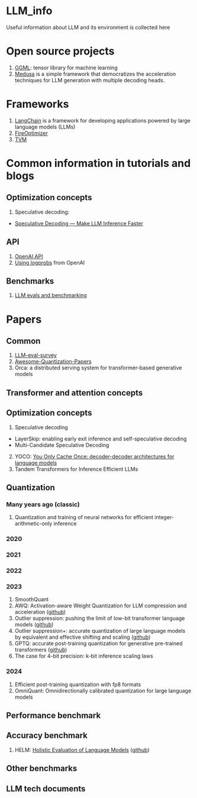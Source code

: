 # LLM_info
Useful information about LLM and its environment is collected here

# Open source projects

1. [GGML](https://github.com/ggerganov/ggml): tensor library for machine learning
2. [Medusa](https://github.com/FasterDecoding/Medusa) is a simple framework that democratizes the acceleration techniques for LLM generation with multiple decoding heads.

# Frameworks

1. [LangChain](https://github.com/langchain-ai/langchain) is a framework for developing applications powered by large language models (LLMs)
2. [FireOptimizer](https://fireworks.ai/blog/fireoptimizer?utm_source=newsletter&utm_medium=email&utm_campaign=2024september)
3. [TVM](https://github.com/apache/tvm)

# Common information in tutorials and blogs

## Optimization concepts
1. Speculative decoding:
 - [Speculative Decoding — Make LLM Inference Faster](https://medium.com/ai-science/speculative-decoding-make-llm-inference-faster-c004501af120)

## API
1. [OpenAI API](https://platform.openai.com/docs/api-reference/introduction)
2. [Using logprobs](https://cookbook.openai.com/examples/using_logprobs) from OpenAI

## Benchmarks
1. [LLM evals and benchmarking](https://osanseviero.github.io/hackerllama/blog/posts/llm_evals/)

# Papers

## Common
1. [LLM-eval-survey](https://github.com/MLGroupJLU/LLM-eval-survey)
2. [Awesome-Quantization-Papers](https://github.com/Zhen-Dong/Awesome-Quantization-Papers)
3. Orca: a distributed serving system for transformer-based generative models

## Transformer and attention concepts

## Optimization concepts
1. Speculative decoding
 - LayerSkip: enabling early exit inference and self-speculative decoding
 - Multi-Candidate Speculative Decoding
2. YOCO: [You Only Cache Once: decoder-decoder architectures for language models]()
3. Tandem Transformers for Inference Efficient LLMs

## Quantization

### Many years ago (classic)
1. Quantization and training of neural networks for efficient integer-arithmetic-only inference

### 2020
### 2021
### 2022
### 2023
1. SmoothQuant
2. AWQ: Activation-aware Weight Quantization for LLM compression and acceleration ([github](https://github.com/mit-han-lab/llm-awq))
3. Outlier suppression: pushing the limit of low-bit transformer language models ([github](https://github.com/wimh966/outlier_suppression))
4. Outlier suppression+: accurate quantization of large language models by equivalent and effective shifting and scaling ([github](https://github.com/ModelTC/Outlier_Suppression_Plus))
5. GPTQ: accurate post-training quantization for generative pre-trained transformers ([github](https://github.com/IST-DASLab/gptq))
6. The case for 4-bit precision: k-bit inference scaling laws

### 2024
1. Efficient post-training quantization with fp8 formats
2. OmniQuant: Omnidirectionally calibrated quantization for large language models

## Performance benchmark

## Accuracy benchmark

1. HELM: [Holistic Evaluation of Language Models]() ([github](https://github.com/stanford-crfm/helm))

## Other benchmarks

## LLM tech documents
